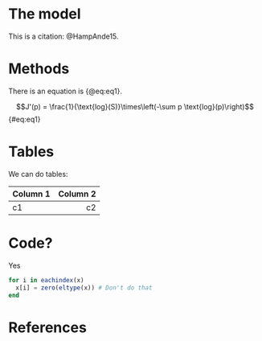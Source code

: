 # The model

This is a citation: @HampAnde15.

# Methods

There is an equation is {@eq:eq1}.

$$J'(p) = \frac{1}{\text{log}(S)}\times\left(-\sum p \text{log}(p)\right)$$ {#eq:eq1}

# Tables

We can do tables:

| Column 1 | Column 2 |
| -------- | --------:|
| c1       |       c2 |

# Code?

Yes

~~~ julia
for i in eachindex(x)
  x[i] = zero(eltype(x)) # Don't do that
end
~~~

# References
